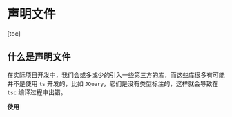 # 声明文件

[toc]

## 什么是声明文件

在实际项目开发中，我们会或多或少的引入一些第三方的库，而这些库很多有可能并不是使用 `ts` 开发的，比如 `JQuery`，它们是没有类型标注的，这样就会导致在 `tsc` 编译过程中出错。

**使用 <script> 引入 JQuery**

通过 <script> 的方式引入 `JQuery`，这样会注入全局变量 `$`、`jQuery`

```html
<script src="https://cdn.bootcss.com/jquery/3.4.1/jquery.js"></script>
```

**在 ts 文件中使用**

```typescript
$('.box');	//err : Cannot find name '$'
```



## 类型声明

我们可以在项目中为 `JQuery` 编写类型声明（只是类型的声明）

```typescript
declare const $: (selector:string) => any;

$('.box');
```

这样，`tsc` 就有了检测的依据，通常我们会把这样的声明单独放到某个文件中，这就是 `类型声明文件`



## 编写类型声明文件

类型声明文件必须以 `.d.ts` 作为后缀

`tsc` 在编译过程中会自动加载配置中指定的 `.ts` 文件，以及 `.d.ts` 文件

### 声明文件类型

当我们为一个库编写类型声明文件的时候，首先需要清楚它的使用场景和方式，主要分为：

- 全局库
- 模块库



## 全局声明

通过 `type`、`interface` 暴露类型

```typescript
type dir = "left" | "right";
interface IOptions {
    el: HTMLElement
}
```

通过 `declare` 暴露变量

```typescript
declare let a: string;
declare var b: number;
declare const c: string;
declare function fn(x: number): number{}
declare class Person {}
```

> 注意：类型声明文件中只能定义类型或变量的类型，不能为变量设置具体的值

### 命名空间

在全局模块中，我们也可以使用 `namespace` 来隔离作用域，也可以用它来描述一个包含了子属性的对象，`namespace` 可以嵌套使用

**jquery.d.ts**

```typescript
declare namespace JQuery {

    interface AjaxOptions<TP, TD> {
        method?: string;
        url: string;
        params?: string | TP;
        data?: string | TD;
    }

    interface ResponseData<T> {
        code: number;
        message?: string;
        data: T
    }

    function ajax<TP={}, TD={}, T={}>(options: AjaxOptions<TP, TD>): Promise<ResponseData<T>>;

}

interface JQuery {
    length: number;
    css(styleAttr: string, styleValue: string): JQuery;
}

declare function JQuery(): JQuery;
```

**使用**

注意

- `AjaxOptions`、`ResponseData` 是类型
- `ajax` 是变量（函数）
- 同时分别有一个 `JQuery` 的函数 和 一个 `JQuery` 的类型

```typescript
JQuery().css('width', '100px');

let opt: JQuery.AjaxOptions = {
  url: ''
}

JQuery.ajax(opt).then( (res: JQuery.ResponseData<{
    id: number;
    username: string;
}>) => {
    res.code;
    res.data.username;
} );
```

### 对已有类型声明进行扩展

有的时候，我们扩展了第三包的功能，比如 安装了一个 `jquery` 插件，这个时候，我们就需要对原有的 `jquery` 类型你声明进行扩展，但又不能直接修改它的类型声明文件。

#### 声明合并

命名空间与接口一样，也是合并的，这样就为声明扩展带来了便利性

**jquery.method.ext.d.ts**

```typescript
declare namespace JQuery {
    function method(): void;
}
```



## 模块声明

有的时候，第三方 `js` 模块也不是全局的，而是使用了模块化的方式来组织代码的

**module_1.js**

```javascript 
export let version = '1.0.0';

export default {
    name: 'zMouse',
    method(x, y) {
        return x + y;
    }
}
```

我们为该模块文件定义的类型文件，使用 `export` 表示为这是一个模块

```typescript
export interface kkb {
    name: string;
    method(x: number, y: number): number;
}

declare const defaultVal: kkb;

export default defaultVal;
export const version: '1.0.0';
```



## 基于 `NPM` 的模块声明

我们在项目开发过程中，接触和使用得更多的第三方模块一般都是通过 `npm` 的方式来进行的，针对这类的模块，类型的声明文件也有一些自己的特殊规则

- 随第三方模块一起发布的类型声明文件
- 非第三方模块集成的一些公开的共享类型声明文件
- 自己为第三方模块定义的类型声明文件

### 场景

**某第三方模块**

```
/
├── node_modules
│   ├── kkb
│   │   ├── package.json
│   │   └── index.js
├── src
│   └── 1.ts
└── tsconfig.json
```

**node_modules/kkb/package.json**

```json
{
    "name": "kkb1",
    "main": "index.js"
}
```

**node_modules/kkb/index.js**

```javascript
export default {
    name: 'kkb1',
    add(x, y) {
        return x + y;
    }
}
```

**src/1.ts**

```typescript
import kkb from 'kkb';
kkb.add(1, 2);
```

在以上场景下，`kkb` 模块并不能很好的在 `typescript` 中工作

### 随第三方模块一起发布的类型声明文件

一、在 `kkb` 模块根目录下创建一个 `index.d.ts` 的类型声明文件，`tsc` 编译过程中会自动加载该文件

```
/
├── node_modules
│   ├── kkb
│   │   ├── package.json
│   │   ├── index.js
│   │   └── index.d.js
├── src
│   └── 1.ts
└── tsconfig.json
```

**node_modules/kkb/index.d.ts**

```typescript
interface ID {
    name: string;
    add(x: number, y: number): number;
}
declare const kkb: ID;
export default kkb;
```

二、通过 `package.json` 中的 `types` 选项指定类型声明文件

```
/
├── node_modules
│   ├── kkb
│   │   ├── package.json
│   │   ├── index.js
│   │   └── kkb.d.js
├── src
│   └── 1.ts
└── tsconfig.json
```

**node_modules/kkb/package.json**

```json
{
    "name": "kkb1",
    "main": "index.js",
    "types": "./kkb.d.ts"
}
```

### 非第三方模块集成的一些公开的共享类型声明文件

有许多的一些知名的第三方 `js` 库，并没有自带的类型声明文件（或者并没有集成到项目中），库的作者或者其他一些热心的组织和个人会为这些知名的库编写单独的类型声明文件，按照一定的规范发布到指定的平台。这样，我们就可以直接去下载安装我们需要的类型声明文件了。

- http://definitelytyped.org/
- 大多数情况下，类型声明包的名字总是与它们在 `npm` 上的包的名字相同，但是有 `@types/` 前缀，如：`@types/jquery`
- 可以通过 `npm i -D @types/jquery` 来安装类型声明文件
- 通过这种方式安装的类型声明文件，会被自动保存到 `node_modules/@types/jquery` 这样的路径下
- 默认情况下 `node_modules/@types` 会在 `tsc` 编译过程中自动加载



## 对已有声明文件的扩展

有的时候，我们需要对已经存在的类型声明进行扩展，但是又不能去修改原始类型文件，这个时候，我们就可以使用扩展

- 全局类型扩展
- 模块类型扩展

### 全局类型扩展

```typescript
// xx.d.ts
declare global {
    interface Object {
        isObject(): boolean;
    }
}

// xx.ts
let obj = {};
obj.isObject();
```

### 模块类型扩展

```typescript
// ./modules/kkb
export const a: number;

// xx.ts
// 可以把扩展的类型声明代码放置到一个单独的 .d.ts 文件中
import * as kkb from './modules/kkb';
declare module "./modules/kkb" {
    export let val: string;
}

console.log(kkb.a);
console.log(kkb.val);
```

